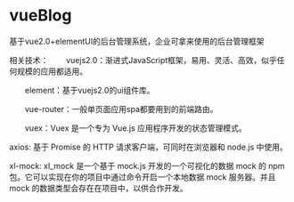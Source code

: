 # vueBlog
基于vue2.0+elementUI的后台管理系统，企业可拿来使用的后台管理框架

相关技术：
　　vuejs2.0：渐进式JavaScript框架，易用、灵活、高效，似乎任何规模的应用都适用。
  
　　element：基于vuejs2.0的ui组件库。
  
　　vue-router：一般单页面应用spa都要用到的前端路由。
  
　　vuex：Vuex 是一个专为 Vue.js 应用程序开发的状态管理模式。
  
   axios: 基于 Promise 的 HTTP 请求客户端，可同时在浏览器和 node.js 中使用。
   
   xl-mock: xl_mock 是一个基于 mock.js 开发的一个可视化的数据 mock 的 npm 包。它可以实现在你的项目中通过命令开启一个本地数据 mock 服务器。并且 mock 的数据类型会存在在项目中，以供合作开发。　　
  

